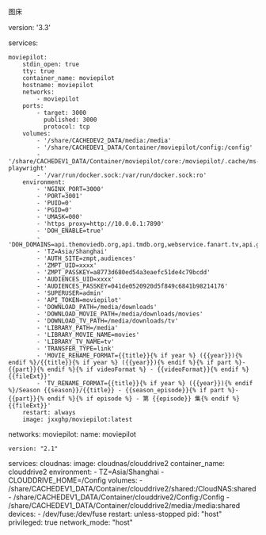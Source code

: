 图床

version: '3.3'

services:

    moviepilot:
        stdin_open: true
        tty: true
        container_name: moviepilot
        hostname: moviepilot
        networks:
            - moviepilot
        ports:
            - target: 3000
              published: 3000
              protocol: tcp
        volumes:
            - '/share/CACHEDEV2_DATA/media:/media'
            - '/share/CACHEDEV1_DATA/Container/moviepilot/config:/config'
            - '/share/CACHEDEV1_DATA/Container/moviepilot/core:/moviepilot/.cache/ms-playwright'
            - '/var/run/docker.sock:/var/run/docker.sock:ro'
        environment:
            - 'NGINX_PORT=3000'
            - 'PORT=3001'
            - 'PUID=0'
            - 'PGID=0'
            - 'UMASK=000'
            - 'https_proxy=http://10.0.0.1:7890'
            - 'DOH_ENABLE=true'
            - 'DOH_DOMAINS=api.themoviedb.org,api.tmdb.org,webservice.fanart.tv,api.github.com,github.com,raw.githubusercontent.com,api.telegram.org'
            - 'TZ=Asia/Shanghai'
            - 'AUTH_SITE=zmpt,audiences'
            - 'ZMPT_UID=xxxx'
            - 'ZMPT_PASSKEY=a8773d680ed54a3eaefc51de4c79bcdd'
            - 'AUDIENCES_UID=xxxx'
            - 'AUDIENCES_PASSKEY=041de0520920d5f849c6841b98214176'
            - 'SUPERUSER=admin'
            - 'API_TOKEN=moviepilot'
            - 'DOWNLOAD_PATH=/media/downloads'
            - 'DOWNLOAD_MOVIE_PATH=/media/downloads/movies'
            - 'DOWNLOAD_TV_PATH=/media/downloads/tv'
            - 'LIBRARY_PATH=/media'
            - 'LIBRARY_MOVIE_NAME=movies'
            - 'LIBRARY_TV_NAME=tv'
            - 'TRANSFER_TYPE=link'
            - 'MOVIE_RENAME_FORMAT={{title}}{% if year %} ({{year}}){% endif %}/{{title}}{% if year %} ({{year}}){% endif %}{% if part %}-{{part}}{% endif %}{% if videoFormat %} - {{videoFormat}}{% endif %}{{fileExt}}'
            - 'TV_RENAME_FORMAT={{title}}{% if year %} ({{year}}){% endif %}/Season {{season}}/{{title}} - {{season_episode}}{% if part %}-{{part}}{% endif %}{% if episode %} - 第 {{episode}} 集{% endif %}{{fileExt}}'
        restart: always
        image: jxxghp/moviepilot:latest

networks:
  moviepilot:
    name: moviepilot


    version: "2.1"
services:
  cloudnas:
    image: cloudnas/clouddrive2
    container_name: clouddrive2
    environment:
      - TZ=Asia/Shanghai
      - CLOUDDRIVE_HOME=/Config
    volumes:
      - /share/CACHEDEV1_DATA/Container/clouddrive2/shared:/CloudNAS:shared
      - /share/CACHEDEV1_DATA/Container/clouddrive2/Config:/Config
      - /share/CACHEDEV1_DATA/Container/clouddrive2/media:/media:shared
    devices:
      - /dev/fuse:/dev/fuse
    restart: unless-stopped
    pid: "host"
    privileged: true
    network_mode: "host"
